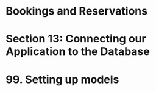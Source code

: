 # Bookings and Reservations

# Section 13: Connecting our Application to the Database

# 99. Setting up models
